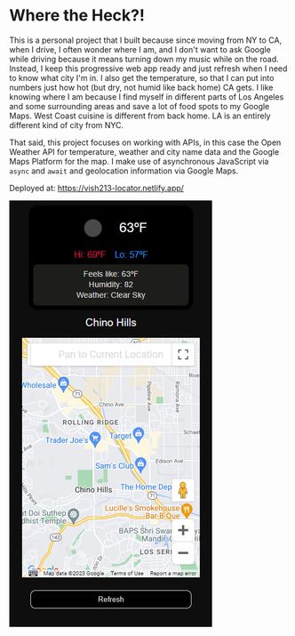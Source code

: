 # Where the Heck?!

This is a personal project that I built because since moving from NY to CA, when I drive, I often wonder where I am, and I don't want to ask Google while driving because it means turning down my music while on the road. Instead, I keep this progressive web app ready and just refresh when I need to know what city I'm in. I also get the temperature, so that I can put into numbers just how hot (but dry, not humid like back home) CA gets. I like knowing where I am because I find myself in different parts of Los Angeles and some surrounding areas and save a lot of food spots to my Google Maps. West Coast cuisine is different from back home. LA is an entirely different kind of city from NYC.

That said, this project focuses on working with APIs, in this case the Open Weather API for temperature, weather and city name data and the Google Maps Platform for the map. I make use of asynchronous JavaScript via `async` and `await` and geolocation information via Google Maps.

Deployed at: https://vish213-locator.netlify.app/

![](./screenshot.jpg)